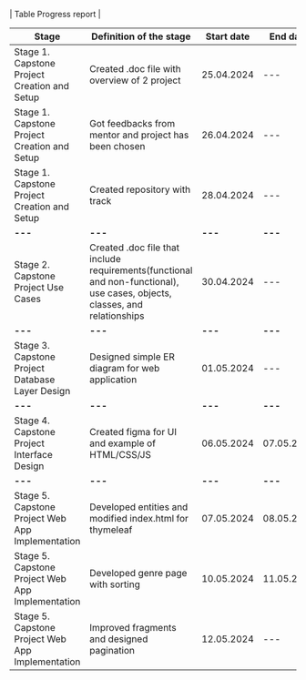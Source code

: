 | Table Progress report |

| **Stage**                                        | **Definition of the stage**                                                                                                | **Start date** | **End date** | **Comment**                                                  |
|--------------------------------------------------|----------------------------------------------------------------------------------------------------------------------------|----------------|--------------|--------------------------------------------------------------|
| Stage 1. Capstone Project Creation and Setup     | Created .doc file with overview of 2 project                                                                               | 25.04.2024     | ---          |                                                              | 
| Stage 1. Capstone Project Creation and Setup     | Got feedbacks from mentor and project has been chosen                                                                      | 26.04.2024     | ---          | AnimeHarbour - anime search web application                  | 
| Stage 1. Capstone Project Creation and Setup     | Created repository with track                                                                                              | 28.04.2024     | ---          |                                                              | 
| **---**                                          | **---**                                                                                                                    | **---**        | **---**      | **---**                                                      | 
| Stage 2. Capstone Project Use Cases              | Created .doc file that include requirements(functional and non-functional), use cases, objects, classes, and relationships | 30.04.2024     | ---          |                                                              | 
| **---**                                          | **---**                                                                                                                    | **---**        | **---**      | **---**                                                      |
| Stage 3. Capstone Project Database Layer Design  | Designed simple ER diagram for web application                                                                             | 01.05.2024     | ---          | ERD that defines entities like anime,user,genre,view and etc |
| **---**                                          | **---**                                                                                                                    | **---**        | **---**      | **---**                                                      |
| Stage 4. Capstone Project Interface Design       | Created figma for UI and example of HTML/CSS/JS                                                                            | 06.05.2024     | 07.05.2024   |                                                              |
| **---**                                          | **---**                                                                                                                    | **---**        | **---**      | **---**                                                      |
| Stage 5. Capstone Project Web App Implementation | Developed entities and modified index.html for thymeleaf                                                                   | 07.05.2024     | 08.05.2024   |                                                              |
| Stage 5. Capstone Project Web App Implementation | Developed genre page with sorting                                                                                          | 10.05.2024     | 11.05.2024   |                                                              |
| Stage 5. Capstone Project Web App Implementation | Improved fragments and designed pagination                                                                                 | 12.05.2024     | ---          |                                                              |